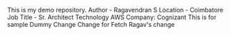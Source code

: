 This is my demo repository.
Author - Ragavendran S
Location - Coimbatore
Job Title - Sr. Architect Technology AWS
Company: Cognizant
This is for sample
Dummy Change
Change for Fetch
Ragav's change

